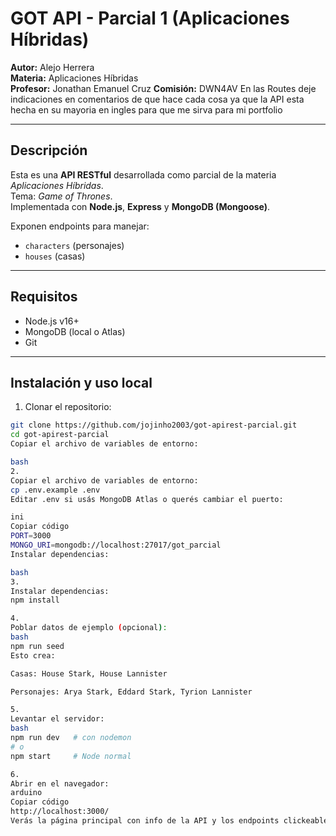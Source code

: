 # GOT API - Parcial 1 (Aplicaciones Híbridas)

**Autor:** Alejo Herrera  
**Materia:** Aplicaciones Híbridas  
**Profesor:** Jonathan Emanuel Cruz 
**Comisión:** DWN4AV
En las Routes deje indicaciones en comentarios de que hace cada cosa ya que la API esta hecha en su mayoria en ingles para que me sirva para mi portfolio

---

## Descripción
Esta es una **API RESTful** desarrollada como parcial de la materia *Aplicaciones Híbridas*.  
Tema: *Game of Thrones*.  
Implementada con **Node.js**, **Express** y **MongoDB (Mongoose)**.  

Exponen endpoints para manejar:

- `characters` (personajes)  
- `houses` (casas)  

---
## Requisitos

- Node.js v16+
- MongoDB (local o Atlas)
- Git

---

## Instalación y uso local

1. Clonar el repositorio:

```bash
git clone https://github.com/jojinho2003/got-apirest-parcial.git
cd got-apirest-parcial
Copiar el archivo de variables de entorno:

bash
2. 
Copiar el archivo de variables de entorno:
cp .env.example .env
Editar .env si usás MongoDB Atlas o querés cambiar el puerto:

ini
Copiar código
PORT=3000
MONGO_URI=mongodb://localhost:27017/got_parcial
Instalar dependencias:

bash
3.
Instalar dependencias:
npm install

4. 
Poblar datos de ejemplo (opcional):
bash
npm run seed
Esto crea:

Casas: House Stark, House Lannister

Personajes: Arya Stark, Eddard Stark, Tyrion Lannister

5.
Levantar el servidor:
bash
npm run dev   # con nodemon
# o
npm start     # Node normal

6.
Abrir en el navegador:
arduino
Copiar código
http://localhost:3000/
Verás la página principal con info de la API y los endpoints clickeables.